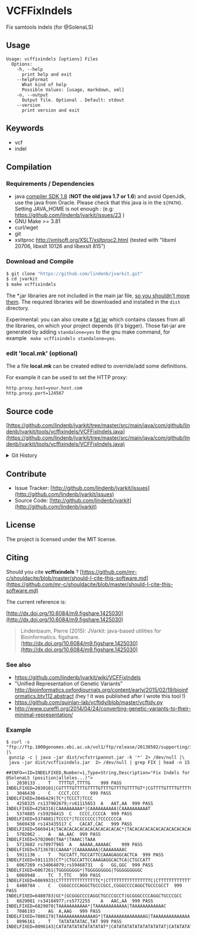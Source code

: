 # VCFFixIndels

Fix samtools indels (for @SolenaLS)


## Usage

```
Usage: vcffixindels [options] Files
  Options:
    -h, --help
      print help and exit
    --helpFormat
      What kind of help
      Possible Values: [usage, markdown, xml]
    -o, --output
      Output file. Optional . Default: stdout
    --version
      print version and exit

```


## Keywords

 * vcf
 * indel


## Compilation

### Requirements / Dependencies

* java [compiler SDK 1.8](http://www.oracle.com/technetwork/java/index.html) (**NOT the old java 1.7 or 1.6**) and avoid OpenJdk, use the java from Oracle. Please check that this java is in the `${PATH}`. Setting JAVA_HOME is not enough : (e.g: https://github.com/lindenb/jvarkit/issues/23 )
* GNU Make >= 3.81
* curl/wget
* git
* xsltproc http://xmlsoft.org/XSLT/xsltproc2.html (tested with "libxml 20706, libxslt 10126 and libexslt 815")


### Download and Compile

```bash
$ git clone "https://github.com/lindenb/jvarkit.git"
$ cd jvarkit
$ make vcffixindels
```

The *.jar libraries are not included in the main jar file, [so you shouldn't move them](https://github.com/lindenb/jvarkit/issues/15#issuecomment-140099011 ).
The required libraries will be downloaded and installed in the `dist` directory.

Experimental: you can also create a [fat jar](https://stackoverflow.com/questions/19150811/) which contains classes from all the libraries, on which your project depends (it's bigger). Those fat-jar are generated by adding `standalone=yes` to the gnu make command, for example ` make vcffixindels standalone=yes`.

### edit 'local.mk' (optional)

The a file **local.mk** can be created edited to override/add some definitions.

For example it can be used to set the HTTP proxy:

```
http.proxy.host=your.host.com
http.proxy.port=124567
```
## Source code 

[https://github.com/lindenb/jvarkit/tree/master/src/main/java/com/github/lindenb/jvarkit/tools/vcffixindels/VCFFixIndels.java](https://github.com/lindenb/jvarkit/tree/master/src/main/java/com/github/lindenb/jvarkit/tools/vcffixindels/VCFFixIndels.java)


<details>
<summary>Git History</summary>

```
Thu Jul 13 20:16:36 2017 +0200 ; cont ; https://github.com/lindenb/jvarkit/commit/85b6c9c196e9a065dfd47bee37fe50238af41660
Wed Jun 21 15:27:13 2017 +0200 ; cont ; https://github.com/lindenb/jvarkit/commit/034f57d0e8d0399c12b290385d89e498e6138e1d
Tue Jun 6 18:06:17 2017 +0200 ; postponed vcf ; https://github.com/lindenb/jvarkit/commit/bcd52318caf3cd76ce8662485ffaacaabde97caf
Wed May 17 14:09:36 2017 +0200 ; fix typo bioalcidae ; https://github.com/lindenb/jvarkit/commit/9db2344e7ce840df02c5a7b4e2a91d6f1a5f2e8d
Sun May 7 13:21:47 2017 +0200 ; rm xml ; https://github.com/lindenb/jvarkit/commit/f37088a9651fa301c024ff5566534162bed8753d
Mon Apr 24 17:49:35 2017 +0200 ; cont jcommander ; https://github.com/lindenb/jvarkit/commit/d822a90a1eaba26a4d874472ccd45e689e8ba063
Fri Apr 21 18:16:07 2017 +0200 ; scan sv ; https://github.com/lindenb/jvarkit/commit/49b99018811ea6a624e3df556627ebdbf3f16eab
Fri Feb 12 17:17:38 2016 +0100 ; cont ; https://github.com/lindenb/jvarkit/commit/c613240c7f1a266ee7e60083ac906c24588bb4f5
Fri Nov 27 15:22:25 2015 +0100 ; cont ; https://github.com/lindenb/jvarkit/commit/04a83d5b9f0e69fd2f7087e519b0de3e2b4f9863
Tue Mar 24 10:29:58 2015 +0100 ; updated tool to fix vcf indels (L/R realign) for multiple ALT #tweet ; https://github.com/lindenb/jvarkit/commit/3d8b518d1a0d5e6daa8911c707e62475041fe38d
Thu Sep 11 09:36:01 2014 +0200 ; problem with java dataInputSTream: writeUTF requires line.length < SHORt_MAX ; https://github.com/lindenb/jvarkit/commit/19eac4ee36909a730903546b50461de3c19a5c1f
Mon May 12 14:06:30 2014 +0200 ; continue moving to htsjdk ; https://github.com/lindenb/jvarkit/commit/011f098b6402da9e204026ee33f3f89d5e0e0355
Mon May 12 10:28:28 2014 +0200 ; first sed on files ; https://github.com/lindenb/jvarkit/commit/79ae202e237f53b7edb94f4326fee79b2f71b8e8
Fri Oct 11 15:39:02 2013 +0200 ; picard v.100: deletion of VcfIterator :-( ; https://github.com/lindenb/jvarkit/commit/e88fab449b04aed40c2ff7f9d0cf8c8b6ab14a31
Sun Sep 15 17:28:38 2013 +0200 ; cont ; https://github.com/lindenb/jvarkit/commit/372db15a9147defe95cbd79219fbb62e3ea90005
Fri Sep 6 15:11:11 2013 +0200 ; moved code for latest version of picard (1.97). Using VCFIterator instead of ASciiLineReader ; https://github.com/lindenb/jvarkit/commit/810877c10406a017fd5a31dacff7e8401089d429
Sun Jul 21 14:17:59 2013 +0200 ; vcf trios, added git HASH in METAINF/Manifest ; https://github.com/lindenb/jvarkit/commit/1854d3695563b91471861164f5e8903042493470
Tue Jul 16 13:13:34 2013 +0200 ; moving bigwig to picard ; https://github.com/lindenb/jvarkit/commit/6b32bcf0385fa6d1125b97a7722cf99c82f7ead4
Wed Jul 10 12:34:59 2013 +0200 ; build.dtd and  fixed error in blast-map-annot ; https://github.com/lindenb/jvarkit/commit/f1b5f928840df4c894fdf8a236e4dfabf064db2c
Mon Jul 8 19:18:13 2013 +0200 ; fix constructor of VCF header ; https://github.com/lindenb/jvarkit/commit/0ebd352c3073e1fc9fea9f5813a26b2f8a67e0c7
Mon Jul 8 14:52:31 2013 +0200 ; vcf fix samtools indels ; https://github.com/lindenb/jvarkit/commit/6ef915df9563a3aef75a40995047ab650cf5e30d
Mon Jul 8 13:54:09 2013 +0200 ; cont ; https://github.com/lindenb/jvarkit/commit/1130d53716e0bcd1e1729fb5c43a7dc6955d5299
Mon May 6 18:56:46 2013 +0200 ; moving to git ; https://github.com/lindenb/jvarkit/commit/55158d13f0950f16c4a3cc3edb92a87905346ee1
```

</details>

## Contribute

- Issue Tracker: [http://github.com/lindenb/jvarkit/issues](http://github.com/lindenb/jvarkit/issues)
- Source Code: [http://github.com/lindenb/jvarkit](http://github.com/lindenb/jvarkit)

## License

The project is licensed under the MIT license.

## Citing

Should you cite **vcffixindels** ? [https://github.com/mr-c/shouldacite/blob/master/should-I-cite-this-software.md](https://github.com/mr-c/shouldacite/blob/master/should-I-cite-this-software.md)

The current reference is:

[http://dx.doi.org/10.6084/m9.figshare.1425030](http://dx.doi.org/10.6084/m9.figshare.1425030)

> Lindenbaum, Pierre (2015): JVarkit: java-based utilities for Bioinformatics. figshare.
> [http://dx.doi.org/10.6084/m9.figshare.1425030](http://dx.doi.org/10.6084/m9.figshare.1425030)





### See also


 *  https://github.com/lindenb/jvarkit/wiki/VCFFixIndels
 *  "Unified Representation of Genetic Variants" http://bioinformatics.oxfordjournals.org/content/early/2015/02/19/bioinformatics.btv112.abstract (hey ! it was published after I wrote this tool !)
 *  https://github.com/quinlan-lab/vcftidy/blob/master/vcftidy.py
 *  http://www.cureffi.org/2014/04/24/converting-genetic-variants-to-their-minimal-representation/





### Example



```
$ curl -s "ftp://ftp.1000genomes.ebi.ac.uk/vol1/ftp/release/20130502/supporting/input_callsets/si/ALL.wgs.samtools_pass_filter.20130502.snps_indels.low_coverage.sites.vcf.gz" |\
 gunzip -c | java -jar dist/vcfstripannot.jar -k '*' 2> /dev/null |\
 java -jar dist/vcffixindels.jar  2> /dev/null | grep FIX | head -n 15

##INFO=<ID=INDELFIXED,Number=1,Type=String,Description="Fix Indels for @SolenaLS (position|alleles...)">
1   2030133 .   T   TTTTGT,TTTTG    999 PASS    INDELFIXED=2030101|CGTTTTGTTTTGTTTTGTTTTGTTTTGTTTTGT*|CGTTTTGTTTTGTTTTGTTTTGTTTTGTTTTGTTTTGT|CGTTTTGTTTTGTTTTGTTTTGTTTTGTTTTGTTTTG
1   3046430 .   C   CCCT,CCC    999 PASS    INDELFIXED=3046429|TC*|TCCCT|TCCC
1   4258325 rs137902679;rs61115653  A   AAT,AA  999 PASS    INDELFIXED=4258316|CAAAAAAAAA*|CAAAAAAAAAA|CAAAAAAAAAAT
1   5374885 rs59294415  C   CCCC,CCCCA  999 PASS    INDELFIXED=5374881|TCCCC*|TCCCCCCC|TCCCCCCCA
1   5669438 rs143435517 C   CACAT,CAC   999 PASS    INDELFIXED=5669414|TACACACACACACACACACACACAC*|TACACACACACACACACACACACACAC|TACACACACACACACACACACACACACAT
1   5702062 .   A   AA,AAC  999 PASS    INDELFIXED=5702060|TAA*|TAAAC|TAAA
1   5713682 rs70977965  A   AAAAA,AAAAAC    999 PASS    INDELFIXED=5713678|CAAAA*|CAAAAAAAA|CAAAAAAAAC
1   5911136 .   T   TGCCATT,TGCCATTCCAAAGAGGCACTCA  999 PASS    INDELFIXED=5911135|CT*|CTGCCATTCCAAAGAGGCACTCA|CTGCCATT
1   6067269 rs34064079;rs59468731   G   GG,GGC  999 PASS    INDELFIXED=6067261|TGGGGGGGG*|TGGGGGGGGG|TGGGGGGGGGC
1   6069948 .   TC  T,TTC   999 PASS    INDELFIXED=6069933|CTTTTTTTTTTTTTTTC*|CTTTTTTTTTTTTTTTTC|CTTTTTTTTTTTTTTT
1   6480784 .   C   CGGGCCCCAGGCTGCCCGCC,CGGGCCCCAGGCTGCCCGCCT  999 PASS    INDELFIXED=6480783|GC*|GCGGGCCCCAGGCTGCCCGCCT|GCGGGCCCCAGGCTGCCCGCC
1   6829081 rs34184977;rs5772255    A   AAC,AA  999 PASS    INDELFIXED=6829070|TAAAAAAAAAAA*|TAAAAAAAAAAAA|TAAAAAAAAAAAAC
1   7086193 .   AG  A,AAG   999 PASS    INDELFIXED=7086179|TAAAAAAAAAAAAAAG*|TAAAAAAAAAAAAAAAG|TAAAAAAAAAAAAAA
1   8096161 .   T   TATATATATAC,TAT 999 PASS    INDELFIXED=8096143|CATATATATATATATATAT*|CATATATATATATATATATAT|CATATATATATATATATATATATATATAC

```



